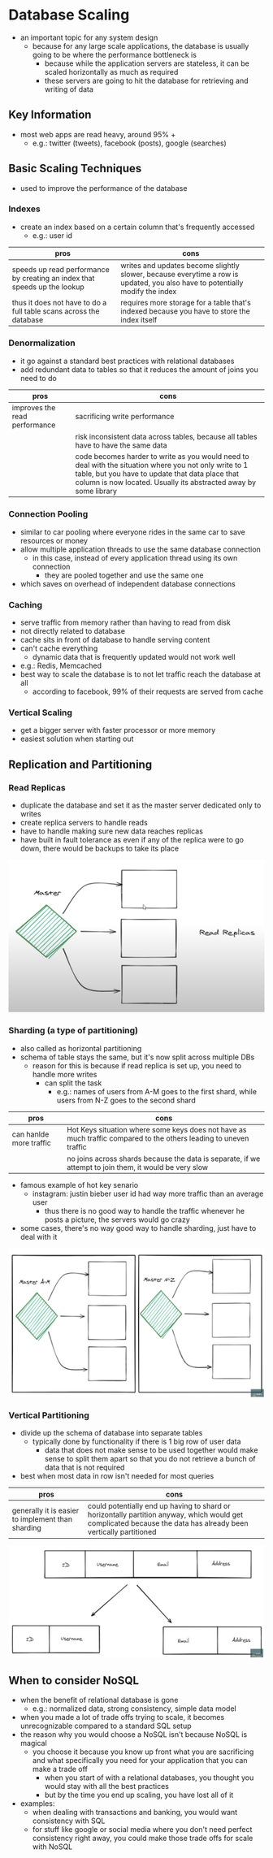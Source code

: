# Database Scaling
- an important topic for any system design
  - because for any large scale applications, the database is usually going to be where the performance bottleneck is
    - because while the application servers are stateless, it can be scaled horizontally as much as required
    - these servers are going to hit the database for retrieving and writing of data
## Key Information
- most web apps are read heavy, around 95% +
  - e.g.: twitter (tweets), facebook (posts), google (searches)
## Basic Scaling Techniques
- used to improve the performance of the database
### Indexes
- create an index based on a certain column that's frequently accessed
  - e.g.: user id

|pros|cons|
|-|-|
|speeds up read performance by creating an index that speeds up the lookup|writes and updates become slightly slower, because everytime a row is updated, you also have to potentially modify the index|
|thus it does not have to do a full table scans across the database|requires more storage for a table that's indexed because you have to store the index itself|

### Denormalization
- it go against a standard best practices with relational databases
- add redundant data to tables so that it reduces the amount of joins you need to do

|pros|cons|
|-|-|
|improves the read performance|sacrificing write performance|
||risk inconsistent data across tables, because all tables have to have the same data|
||code becomes harder to write as you would need to deal with the situation where you not only write to 1 table, but you have to update that data place that column is now located. Usually its abstracted away by some library|

### Connection Pooling
- similar to car pooling where everyone rides in the same car to save resources or money
- allow multiple application threads to use the same database connection
  - in this case, instead of every application thread using its own connection
    - they are pooled together and use the same one
- which saves on overhead of independent database connections

### Caching
- serve traffic from memory rather than having to read from disk
- not directly related to database
- cache sits in front of database to handle serving content
- can't cache everything
  - dynamic data that is frequently updated would not work well
- e.g.: Redis, Memcached
- best way to scale the database is to not let traffic reach the database at all
  - according to facebook, 99% of their requests are served from cache

### Vertical Scaling
- get a bigger server with faster processor or more memory
- easiest solution when starting out

## Replication and Partitioning
### Read Replicas
- duplicate the database and set it as the master server dedicated only to writes
- create replica servers to handle reads
- have to handle making sure new data reaches replicas
- have built in fault tolerance as even if any of the replica were to go down, there would be backups to take its place

![alt text](https://github.com/reshinto/Basic_technologies_revision/raw/master/interviewPrep/system_design/images/replicas.png "replicas")

### Sharding (a type of partitioning)
- also called as horizontal partitioning
- schema of table stays the same, but it's now split across multiple DBs
  - reason for this is because if read replica is set up, you need to handle more writes
    - can split the task
      - e.g.: names of users from A-M goes to the first shard, while users from N-Z goes to the second shard

|pros|cons|
|-|-|
|can hanlde more traffic|Hot Keys situation where some keys does not have as much traffic compared to the others leading to uneven traffic|
||no joins across shards because the data is separate, if we attempt to join them, it would be very slow|

- famous example of hot key senario
  - instagram: justin bieber user id had way more traffic than an average user
    - thus there is no good way to handle the traffic whenever he posts a picture, the servers would go crazy
- some cases, there's no way good way to handle sharding, just have to deal with it

![alt text](https://github.com/reshinto/Basic_technologies_revision/raw/master/interviewPrep/system_design/images/sharding.png "sharding")

### Vertical Partitioning
- divide up the schema of database into separate tables
  - typically done by functionality if there is 1 big row of user data
    - data that does not make sense to be used together would make sense to split them apart so that you do not retrieve a bunch of data that is not required
- best when most data in row isn't needed for most queries

|pros|cons|
|-|-|
|generally it is easier to implement than sharding|could potentially end up having to shard or horizontally partition anyway, which would get complicated because the data has already been vertically partitioned|

![alt text](https://github.com/reshinto/Basic_technologies_revision/raw/master/interviewPrep/system_design/images/verticalPartitioning.png "Vertical Partitioning")

## When to consider NoSQL
- when the benefit of relational database is gone
  - e.g.: normalized data, strong consistency, simple data model
- when you made a lot of trade offs trying to scale, it becomes unrecognizable compared to a standard SQL setup
- the reason why you would choose a NoSQL isn't because NoSQL is magical
  - you choose it because you know up front what you are sacrificing and what specifically you need for your application that you can make a trade off
    - when you start of with a relational databases, you thought you would stay with all the best practices
    - but by the time you end up scaling, you have lost all of it
- examples:
  - when dealing with transactions and banking, you would want consistency with SQL
  - for stuff like google or social media where you don't need perfect consistency right away, you could make those trade offs for scale with NoSQL

